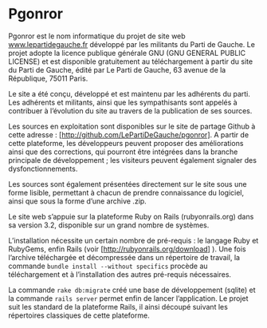 # Pgonror

Pgonror est le nom informatique du projet de site web www.lepartidegauche.fr développé par les militants du Parti de Gauche. Le projet adopte la licence publique générale GNU (GNU GENERAL PUBLIC LICENSE) et est disponible gratuitement au téléchargement à partir du site du Parti de Gauche, édité par Le Parti de Gauche, 63 avenue de la République, 75011 Paris.

Le site a été conçu, développé et est maintenu par les adhérents du parti. Les adhérents et militants, ainsi que les sympathisants sont appelés à contribuer à l’évolution du site au travers de la publication de ses sources.

Les sources en exploitation sont disponibles sur le site de partage Github à cette adresse : [http://github.com/LePartiDeGauche/pgonror]. A partir de cette plateforme, les développeurs peuvent proposer des améliorations ainsi que des corrections, qui pourront être intégrées dans la branche principale de développement ; les visiteurs peuvent également signaler des dysfonctionnements. 

Les sources sont également présentées directement sur le site sous une forme lisible, permettant à chacun de prendre connaissance du logiciel, ainsi que sous la forme d’une archive .zip.


Le site web s’appuie sur la plateforme Ruby on Rails (rubyonrails.org) dans sa version 3.2, disponible sur un grand nombre de systèmes. 

L’installation nécessite un certain nombre de pré-requis : le langage Ruby et RubyGems, enfin Rails (voir [http://rubyonrails.org/download] ). Une fois l’archive téléchargée et décompressée dans un répertoire de travail, la commande `bundle install --without specifics` procède au téléchargement et à l’installation des autres pré-requis nécessaires. 


La commande `rake db:migrate` créé une base de développement (sqlite) et la commande `rails server` permet enfin de lancer l’application. Le projet suit les standard de la plateforme Rails, il ainsi découpé suivant les répertoires classiques de cette plateforme.
